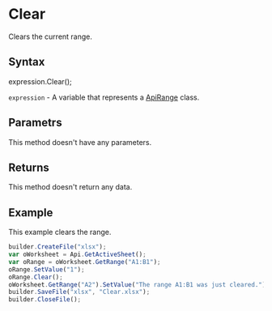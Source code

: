# Clear

Clears the current range.

## Syntax

expression.Clear();

`expression` - A variable that represents a [ApiRange](../ApiRange.md) class.

## Parametrs

This method doesn't have any parameters.

## Returns

This method doesn't return any data.

## Example

This example clears the range.

```javascript
builder.CreateFile("xlsx");
var oWorksheet = Api.GetActiveSheet();
var oRange = oWorksheet.GetRange("A1:B1");
oRange.SetValue("1");
oRange.Clear();
oWorksheet.GetRange("A2").SetValue("The range A1:B1 was just cleared.");
builder.SaveFile("xlsx", "Clear.xlsx");
builder.CloseFile();
```
